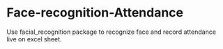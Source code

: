 # Face-recognition-Attendance
Use facial_recognition package to recognize face and record attendance live on excel sheet.
